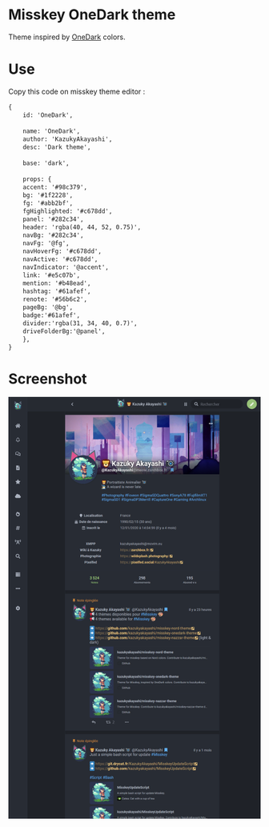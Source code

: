 # Misskey OneDark theme

Theme inspired by [OneDark](https://github.com/joshdick/onedark.vim) colors.

# Use

Copy this code on misskey theme editor :

```
{
	id: 'OneDark',
	
	name: 'OneDark',
	author: 'KazukyAkayashi',
	desc: 'Dark theme',

	base: 'dark',

	props: {
	accent: '#98c379',
	bg: '#1f2228',
	fg: '#abb2bf',
	fgHighlighted: '#c678dd',
	panel: '#282c34',
	header: 'rgba(40, 44, 52, 0.75)',
	navBg: '#282c34',
	navFg: '@fg',
	navHoverFg: '#c678dd',
	navActive: '#c678dd',
	navIndicator: '@accent',
	link: '#e5c07b',
	mention: '#b48ead',
	hashtag: '#61afef',
	renote: '#56b6c2',
	pageBg: '@bg',
	badge:'#61afef',
	divider:'rgba(31, 34, 40, 0.7)',
	driveFolderBg:'@panel',
	},
}
```

# Screenshot 

![](onedark-theme.png)
